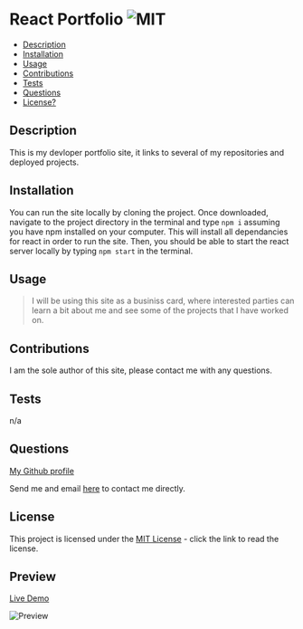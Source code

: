 # React Portfolio  ![MIT](https://img.shields.io/badge/license-MIT-green)

  - [Description](#description)
  - [Installation](#installation)
  - [Usage](#usage)
  - [Contributions](#contributions)
  - [Tests](#tests)
  - [Questions](#questions)
  - [License?](#license)

  ## Description
 
  This is my devloper portfolio site, it links to several of my repositories and deployed projects.

  ## Installation

  You can run the site locally by cloning the project. Once downloaded, navigate to the project directory in the terminal and type `npm i` assuming you have npm installed on your computer. This will install all dependancies for react in order to run the site. Then, you should be able to start the react server locally by typing `npm start` in the terminal.

  ## Usage

  > I will be using this site as a businiss card, where interested parties can learn a bit about me and see some of the projects that I have worked on.

  ## Contributions
  
  I am the sole author of this site, please contact me with any questions.

  ## Tests

  n/a

  ## Questions

  [My Github profile](https://github.com/guitarkeegan)

  Send me and email [here](mailto:keegananglim@gmail.com) to contact me directly.

  ## License
  This project is licensed under the [MIT License](https://choosealicense.com/licenses/mit/) - click the link to read the license.
  
 ## Preview

 [Live Demo](https://guitarkeegan.github.io/react-portfolio/)

 ![Preview](./src/assets/img/Portfolio.gif)
 